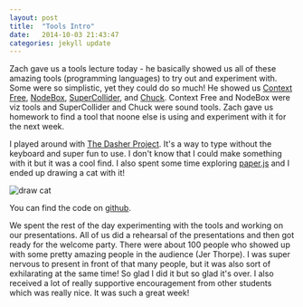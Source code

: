 ```yaml
---
layout: post
title:  "Tools Intro"
date:   2014-10-03 21:43:47
categories: jekyll update
---
```

Zach gave us a tools lecture today - he basically showed us all of these amazing tools (programming languages) to try out and experiment with. Some were so simplistic, yet they could do so much! He showed us [Context Free](http://www.contextfreeart.org/), [NodeBox](http://nodebox.net/), [SuperCollider](http://supercollider.sourceforge.net/), and [Chuck](http://chuck.cs.princeton.edu/). Context Free and NodeBox were viz tools and SuperCollider and Chuck were sound tools. Zach gave us homework to find a tool that noone else is using and experiment with it for the next week. 

I played around with [The Dasher Project](http://www.inference.phy.cam.ac.uk/dasher/). It's a way to type without the keyboard and super fun to use. I don't know that I could make something with it but it was a cool find. I also spent some time exploring [paper.js](http://paperjs.org/) and I ended up drawing a cat with it!

![draw cat]({{site.baseurl}}/assets/drawcat.png)

You can find the code on [github](https://github.com/paigederaedt/paperjs/blob/master/draw_cat.html).  

We spent the rest of the day experimenting with the tools and working on our presentations. All of us did a rehearsal of the presentations and then got ready for the welcome party. There were about 100 people who showed up with some pretty amazing people in the audience (Jer Thorpe). I was super nervous to present in front of that many people, but it was also sort of exhilarating at the same time! So glad I did it but so glad it's over. I also received a lot of really supportive encouragement from other students which was really nice. It was such a great week!
